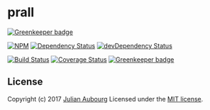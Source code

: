 # prall

[![Greenkeeper badge](https://badges.greenkeeper.io/jaubourg/prall.svg)](https://greenkeeper.io/)

[![NPM][npm-image]][npm-url]
[![Dependency Status][dependency-image]][dependency-url]
[![devDependency Status][devDependency-image]][devDependency-url]

[![Build Status][travis-image]][travis-url]
[![Coverage Status][coveralls-image]][coveralls-url]
[![Greenkeeper badge][greenkeeper-image]][greenkeeper-url]

## License

Copyright (c) 2017 [Julian Aubourg](mailto:j@ubourg.net)
Licensed under the [MIT license](https://raw.githubusercontent.com/jaubourg/prall/master/LICENSE).

[coveralls-image]: https://img.shields.io/coveralls/jaubourg/prall.svg?style=flat-square
[coveralls-url]: https://coveralls.io/github/jaubourg/prall
[dependency-image]: https://img.shields.io/david/jaubourg/prall.svg?style=flat-square
[dependency-url]: https://david-dm.org/jaubourg/prall
[devDependency-image]: https://img.shields.io/david/dev/jaubourg/prall.svg?style=flat-square
[devDependency-url]: https://david-dm.org/jaubourg/prall?type=dev
[greenkeeper-image]: https://badges.greenkeeper.io/jaubourg/prall.svg
[greenkeeper-url]: https://greenkeeper.io/
[npm-image]: https://img.shields.io/npm/v/prall.svg?style=flat-square
[npm-url]: https://npmjs.org/package/prall
[travis-image]: https://img.shields.io/travis/jaubourg/prall.svg?style=flat-square
[travis-url]: https://travis-ci.org/jaubourg/prall
